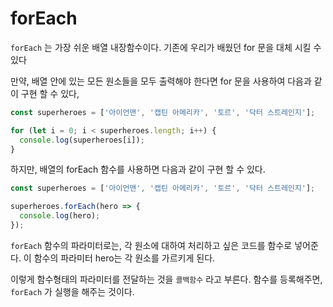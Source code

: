 # forEach

`forEach` 는 가장 쉬운 배열 내장함수이다. 기존에 우리가 배웠던 for 문을 대체 시킬 수 있다

만약, 배열 안에 있는 모든 원소들을 모두 출력해야 한다면 for 문을 사용하여 다음과 같이 구현 할 수 있다,
```javascript
const superheroes = ['아이언맨', '캡틴 아메리카', '토르', '닥터 스트레인지'];

for (let i = 0; i < superheroes.length; i++) {
  console.log(superheroes[i]);
}
```

하지만, 배열의 forEach 함수를 사용하면 다음과 같이 구현 할 수 있다.

```javascript
const superheroes = ['아이언맨', '캡틴 아메리카', '토르', '닥터 스트레인지'];

superheroes.forEach(hero => {
  console.log(hero);
});
```

`forEach` 함수의 파라미터로는, 각 원소에 대하여 처리하고 싶은 코드를 함수로 넣어준다. 이 함수의 파라미터 hero는 각 원소를 가르키게 된다.

이렇게 함수형태의 파라미터를 전달하는 것을 `콜백함수` 라고 부른다. 함수를 등록해주면, `forEach` 가 실행을 해주는 것이다.